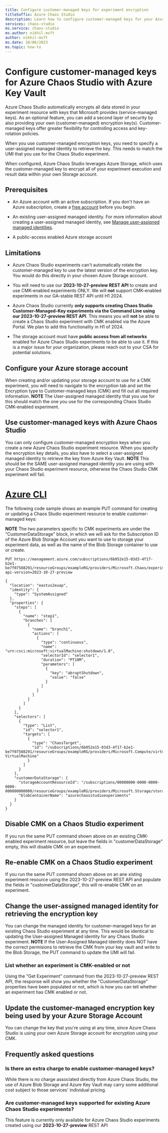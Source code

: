 ```yaml
---
title: Configure customer-managed keys for experiment encryption
titleSuffix: Azure Chaos Studio
description: Learn how to configure customer-managed keys for your Azure Chaos Studio experiment resource with Azure Key Vault and Azure Storage
services: chaos-studio
ms.service: chaos-studio
ms.author: nikhil-msft
author: nikhil-msft
ms.date: 10/06/2023
ms.topic: how-to
---
```

 
# Configure customer-managed keys for Azure Chaos Studio with Azure Key Vault
 
Azure Chaos Studio automatically encrypts all data stored in your experiment resource with keys that Microsoft provides (service-managed keys). As an optional feature, you can add a second layer of security by also providing your own (customer-managed) encryption key(s). Customer-managed keys offer greater flexibility for controlling access and key-rotation policies.
 
When you use customer-managed encryption keys, you need to specify a user-assigned managed identity to retrieve the key. This needs to match the UMI that you use for the Chaos Studio experiment. 
 
When configured, Azure Chaos Studio leverages Azure Storage, which uses the customer-managed key to encrypt all of your experiment execution and result data within your own Storage account.

## Prerequisites
 
- An Azure account with an active subscription. If you don't have an Azure subscription, create a [free account](https://azure.microsoft.com/free/?WT.mc_id=A261C142F) before you begin.
 
- An existing user-assigned managed identity. For more information about creating a user-assigned managed identity, see [Manage user-assigned managed identities](../active-directory/managed-identities-azure-resources/how-manage-user-assigned-managed-identities.md?pivots=identity-mi-methods-azp#create-a-user-assigned-managed-identity).

- A public-access enabled Azure storage account
 
## Limitations
   
- Azure Chaos Studio experiments can't automatically rotate the customer-managed key to use the latest version of the encryption key. You would do this directly in your chosen Azure Storage account. 

- You will need to use our **2023-10-27-preview REST API** to create and use CMK-enabled experiments ONLY. We will **not** support CMK-enabled experiments in our GA-stable REST API until H1 2024. 

- Azure Chaos Studio currently **only supports creating Chaos Studio Customer-Managed-Key experiments via the Command Line using our 2023-10-27-preview REST API**. This means you will **not** be able to create a Chaos Studio experiment with CMK enabled via the Azure Portal. We plan to add this functionality in H1 of 2024.

- The storage account must have **public access from all networks** enabled for Azure Chaos Studio experiments to be able to use it. If this is a major issue for your organization, please reach out to your CSA for potential solutions.  

## Configure your Azure storage account
 
When creating and/or updating your storage account to use for a CMK experiment, you will need to navigate to the encryption tab and set the Encryption type to Customer-managed keys (CMK) and fill out all required information. **NOTE** The User-assigned managed identity that you use for this should match the one you use for the corresponding Chaos Studio CMK-enabled experiment. 
 
## Use customer-managed keys with Azure Chaos Studio
 
You can only configure customer-managed encryption keys when you create a new Azure Chaos Studio experiment resource. When you specify the encryption key details, you also have to select a user-assigned managed identity to retrieve the key from Azure Key Vault. **NOTE** This should be the SAME user-assigned managed identity you are using with your Chaos Studio experiment resource, otherwise the Chaos Studio CMK experiment will fail.
 

# [Azure CLI](#tab/azure-cli)

 
The following code sample shows an example PUT command for creating or updating a Chaos Studio experiment resource to enable customer-managed keys:

**NOTE** The two parameters specific to CMK experiments are under the "CustomerDataStorage" block, in which we will ask for the Subscription ID of the Azure Blob Storage Account you want to use to storage your experiment data, as well as the name of the Blob Storage container to use or create. 
 
```HTTP
PUT https://management.azure.com/subscriptions/6b052e15-03d3-4f17-b2e1-be7f07588291/resourceGroups/exampleRG/providers/Microsoft.Chaos/experiments/exampleExperiment?api-version=2023-10-27-preview

{
  "location": "eastus2euap",
  "identity": {
    "type": "SystemAssigned"
  },
  "properties": {
    "steps": [
      {
        "name": "step1",
        "branches": [
          {
            "name": "branch1",
            "actions": [
              {
                "type": "continuous",
                "name": "urn:csci:microsoft:virtualMachine:shutdown/1.0",
                "selectorId": "selector1",
                "duration": "PT10M",
                "parameters": [
                  {
                    "key": "abruptShutdown",
                    "value": "false"
                  }
                ]
              }
            ]
          }
        ]
      }
    ],
    "selectors": [
      {
        "type": "List",
        "id": "selector1",
        "targets": [
          {
            "type": "ChaosTarget",
            "id": "/subscriptions/6b052e15-03d3-4f17-b2e1-be7f07588291/resourceGroups/exampleRG/providers/Microsoft.Compute/virtualMachines/exampleVM/providers/Microsoft.Chaos/targets/Microsoft-VirtualMachine"
          }
        ]
      }
    ],
    "customerDataStorage": {
      "storageAccountResourceId": "/subscriptions/00000000-0000-0000-0000-000000000000/resourceGroups/exampleRG/providers/Microsoft.Storage/storageAccounts/exampleStorage",
      "blobContainerName": "azurechaosstudioexperiments"
    }
  }
}
```
## Disable CMK on a Chaos Studio experiment
 
If you run the same PUT command shown above on an existing CMK-enabled experiment resource, but leave the fields in "customerDataStorage" empty, this will disable CMK on an experiment. 

## Re-enable CMK on a Chaos Studio experiment
 
If you run the same PUT command shown above on an ane xisting experiment resource using the 2023-10-27-preview REST API and populate the fields in "customerDataStorage", this will re-enable CMK on an experiment. 

## Change the user-assigned managed identity for retrieving the encryption key
 
You can change the managed identity for customer-managed keys for an existing Chaos Studio experiment at any time. This would be identical to updating the User-assigned Managed identity for any Chaos Studio experiment. **NOTE** If the User-Assigned Managed Identity does NOT have the correct permisions to retrieve the CMK from your key vault and write to the Blob Storage, the PUT command to update the UMI will fail. 

### List whether an experiment is CMK-enabled or not
 
Using the "Get Experiment" command from the 2023-10-27-preview REST API, the response will show you whether the "CustomerDataStorage" properties have been populated or not, which is how you can tell whether an experiment has CMK enabled or not. 
 
## Update the customer-managed encryption key being used by your Azure Storage Account
 
You can change the key that you're using at any time, since Azure Chaos Studio is using your own Azure Storage account for encryption using your CMK. 


 
## Frequently asked questions
 
### Is there an extra charge to enable customer-managed keys?
 
While there is no charge associated directly from Azure Chaos Studio, the use of Azure Blob Storage and Azure Key Vault may carry some additional cost subject to those services' individual pricing.
 
### Are customer-managed keys supported for existing Azure Chaos Studio experiments?
 
This feature is currently only available for Azure Chaos Studio experiments created using our **2023-10-27-preview** REST API
